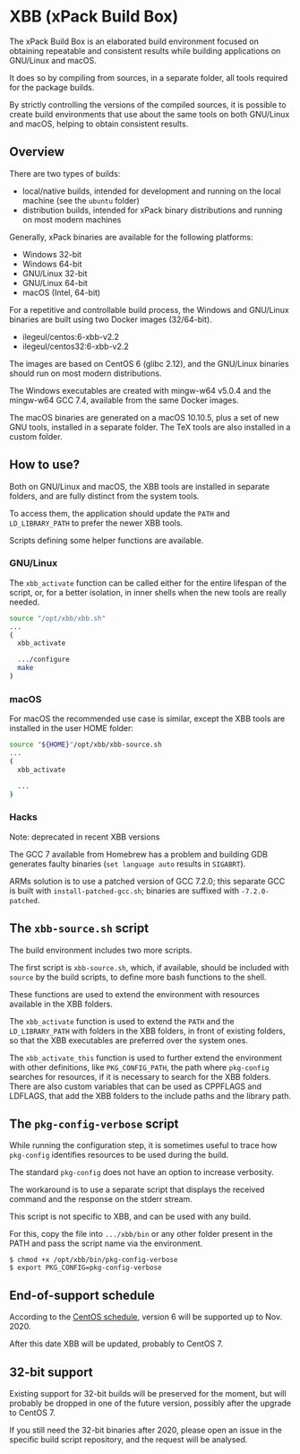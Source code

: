 # XBB (xPack Build Box)

The xPack Build Box is an elaborated build environment focused on
obtaining repeatable and consistent results while building applications
on GNU/Linux and macOS.

It does so by compiling from sources, in a separate folder, all tools
required for the package builds. 

By strictly controlling the versions of the compiled sources, it is 
possible to create build environments that use about the same tools
on both GNU/Linux and macOS, helping to obtain consistent results.

## Overview

There are two types of builds:

- local/native builds, intended for development and running on the local 
  machine (see the `ubuntu` folder)
- distribution builds, intended for xPack binary distributions and running 
  on most modern machines

Generally, xPack binaries are available for the following platforms:

- Windows 32-bit
- Windows 64-bit
- GNU/Linux 32-bit
- GNU/Linux 64-bit
- macOS (Intel, 64-bit)

For a repetitive and controllable build process, the Windows and GNU/Linux 
binaries are built using two Docker images (32/64-bit).

- ilegeul/centos:6-xbb-v2.2
- ilegeul/centos32:6-xbb-v2.2

The images are based on CentOS 6 (glibc 2.12), and the GNU/Linux binaries 
should run on most modern distributions.

The Windows executables are created with mingw-w64 v5.0.4 and the 
mingw-w64 GCC 7.4, available from the same Docker images.

The macOS binaries are generated on a macOS 10.10.5, plus a set of new 
GNU tools, installed in a separate folder. The TeX tools 
are also installed in a custom folder.

## How to use?

Both on GNU/Linux and macOS, the XBB tools are installed in separate 
folders, and are fully distinct from the system tools.

To access them, the application should update the `PATH` and 
`LD_LIBRARY_PATH` to prefer the newer XBB tools. 

Scripts defining some helper functions are available.

### GNU/Linux

The `xbb_activate` function can be called either for the entire lifespan 
of the script, or, for a better isolation, in inner shells when the new 
tools are really needed.

```bash
source "/opt/xbb/xbb.sh"
...
(
  xbb_activate

  .../configure
  make
)
```

### macOS

For macOS the recommended use case is similar, except the XBB tools 
are installed in the user HOME folder:

```bash
source "${HOME}"/opt/xbb/xbb-source.sh
...
(
  xbb_activate

  ...
)
```

### Hacks

Note: deprecated in recent XBB versions 

The GCC 7 available from Homebrew has a problem and building GDB generates 
faulty binaries (`set language auto` results in `SIGABRT`).

ARMs solution is to use a patched version of GCC 7.2.0; this separate GCC is 
built with `install-patched-gcc.sh`; binaries are suffixed with 
`-7.2.0-patched`.

## The `xbb-source.sh` script

The build environment includes two more scripts.

The first script is `xbb-source.sh`, which, if available, should be included 
with `source` by the build scripts, to define more bash functions to 
the shell.

These functions are used to extend the environment with resources available
in the XBB folders.

The `xbb_activate` function is used to extend the `PATH` and the 
`LD_LIBRARY_PATH` with folders in the XBB folders, in front of existing
folders, so that the XBB executables are preferred over the system ones.

The `xbb_activate_this` function is used to further extend the environment
with other definitions, like `PKG_CONFIG_PATH`, the path where `pkg-config`
searches for resources, if it is necessary to search for the XBB 
folders. There are also custom variables that can be used as
CPPFLAGS and LDFLAGS, that add the XBB folders to the include paths and 
the library path.

## The `pkg-config-verbose` script

While running the configuration step, it is sometimes useful to trace
how `pkg-config` identifies resources to be used during the build.

The standard `pkg-config` does not have an option to increase verbosity.

The workaround is to use a separate script that displays the received command
and the response on the stderr stream.

This script is not specific to XBB, and can be used with any build.

For this, copy the file into `.../xbb/bin` or any other folder present 
in the PATH and pass the script name via the environment.

```console
$ chmod +x /opt/xbb/bin/pkg-config-verbose
$ export PKG_CONFIG=pkg-config-verbose
```

## End-of-support schedule

According to the 
[CentOS schedule](https://en.wikipedia.org/wiki/CentOS#End-of-support_schedule),
version 6 will be supported up to Nov. 2020.

After this date XBB will be updated, probably to CentOS 7.

## 32-bit support

Existing support for 32-bit builds will be preserved for the moment, 
but will probably be dropped in one of the future version, possibly
after the upgrade to CentOS 7.

If you still need the 32-bit binaries after 2020, please open an issue 
in the specific build script repository, and the request will be
analysed. 
